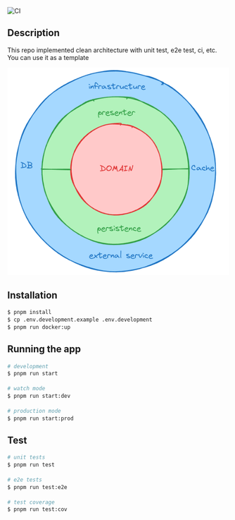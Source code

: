 ![CI](https://github.com/kidp2h/clean-architecture/actions/workflows/ci.yml/badge.svg)

## Description

This repo implemented clean architecture with unit test, e2e test, ci, etc. You can use it as a template

![Clean architecture](https://github.com/kidp2h/clean-architecture/blob/main/.assets/clean-architecture.png?raw=true)

## Installation

```bash
$ pnpm install
$ cp .env.development.example .env.development
$ pnpm run docker:up
```

## Running the app

```bash
# development
$ pnpm run start

# watch mode
$ pnpm run start:dev

# production mode
$ pnpm run start:prod

```

## Test

```bash
# unit tests
$ pnpm run test

# e2e tests
$ pnpm run test:e2e

# test coverage
$ pnpm run test:cov
```
